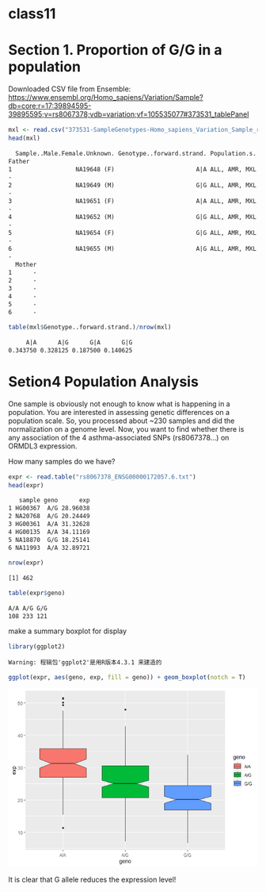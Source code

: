 # class11

# Section 1. Proportion of G/G in a population

Downloaded CSV file from Ensemble:
https://www.ensembl.org/Homo_sapiens/Variation/Sample?db=core;r=17:39894595-39895595;v=rs8067378;vdb=variation;vf=105535077#373531_tablePanel

``` r
mxl <- read.csv("373531-SampleGenotypes-Homo_sapiens_Variation_Sample_rs8067378.csv")
head(mxl)
```

      Sample..Male.Female.Unknown. Genotype..forward.strand. Population.s. Father
    1                  NA19648 (F)                       A|A ALL, AMR, MXL      -
    2                  NA19649 (M)                       G|G ALL, AMR, MXL      -
    3                  NA19651 (F)                       A|A ALL, AMR, MXL      -
    4                  NA19652 (M)                       G|G ALL, AMR, MXL      -
    5                  NA19654 (F)                       G|G ALL, AMR, MXL      -
    6                  NA19655 (M)                       A|G ALL, AMR, MXL      -
      Mother
    1      -
    2      -
    3      -
    4      -
    5      -
    6      -

``` r
table(mxl$Genotype..forward.strand.)/nrow(mxl)
```


         A|A      A|G      G|A      G|G 
    0.343750 0.328125 0.187500 0.140625 

# Setion4 Population Analysis

One sample is obviously not enough to know what is happening in a
population. You are interested in assessing genetic differences on a
population scale. So, you processed about ~230 samples and did the
normalization on a genome level. Now, you want to find whether there is
any association of the 4 asthma-associated SNPs (rs8067378…) on ORMDL3
expression.

How many samples do we have?

``` r
expr <- read.table("rs8067378_ENSG00000172057.6.txt")
head(expr)
```

       sample geno      exp
    1 HG00367  A/G 28.96038
    2 NA20768  A/G 20.24449
    3 HG00361  A/A 31.32628
    4 HG00135  A/A 34.11169
    5 NA18870  G/G 18.25141
    6 NA11993  A/A 32.89721

``` r
nrow(expr)
```

    [1] 462

``` r
table(expr$geno)
```


    A/A A/G G/G 
    108 233 121 

make a summary boxplot for display

``` r
library(ggplot2)
```

    Warning: 程辑包'ggplot2'是用R版本4.3.1 来建造的

``` r
ggplot(expr, aes(geno, exp, fill = geno)) + geom_boxplot(notch = T)
```

![](class11_files/figure-commonmark/unnamed-chunk-4-1.png)

It is clear that G allele reduces the expression level!
